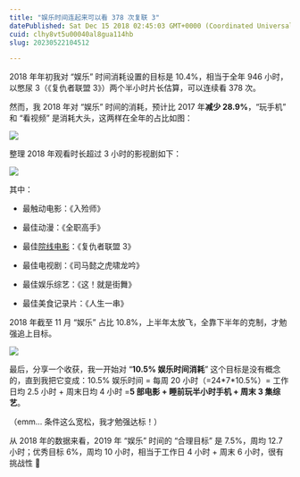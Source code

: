 ```yaml
---
title: "娱乐时间连起来可以看 378 次复联 3"
datePublished: Sat Dec 15 2018 02:45:03 GMT+0000 (Coordinated Universal Time)
cuid: clhy8vt5u00040al8gua114hb
slug: 20230522104512

---
```


2018 年年初我对 “娱乐” 时间消耗设置的目标是 10.4%，相当于全年 946 小时，以憋尿 3（《复仇者联盟 3》）两个半小时片长估算，可以连续看 378 次。

然而，我 2018 年对 “娱乐” 时间的消耗，预计比 2017 年**减少 28.9%**，“玩手机” 和 “看视频” 是消耗大头，这两样在全年的占比如图：

![](https://cdn.hashnode.com/res/hashnode/image/upload/v1684723471246/2bd9e2eb-9433-484c-9b76-899214c20bb7.png)

整理 2018 年观看时长超过 3 小时的影视剧如下：

![](https://cdn.hashnode.com/res/hashnode/image/upload/v1684723475411/fb0b093e-b0d0-447e-9285-7f3200d2afa2.jpeg)

其中：

* 最触动电影：《入殓师》
    
* 最佳动漫：《全职高手》
    
* 最佳[院线电影](http://mp.weixin.qq.com/s?__biz=MzI3MzU5MDA1OQ==&mid=2247484588&idx=1&sn=f58a39c0d4619dec70be0d737ecba00d&chksm=eb21b6e8dc563ffefc783475a90ca9921af13aea4e27dfccb69d6976d5341fc0fd4ea9c57180&scene=21#wechat_redirect)：《复仇者联盟 3》
    
* 最佳电视剧：《司马懿之虎啸龙吟》
    
* 最佳娱乐综艺：《这！就是街舞》
    
* 最佳美食记录片：《人生一串》
    

2018 年截至 11 月 “娱乐” 占比 10.8%，上半年太放飞，全靠下半年的克制，才勉强追上目标。

![](https://cdn.hashnode.com/res/hashnode/image/upload/v1684723479850/b564912b-9894-4f6c-ae26-bac5456b8174.png)

最后，分享一个收获，我一开始对 “**10.5% 娱乐时间消耗**” 这个目标是没有概念的，直到我把它变成：10.5% 娱乐时间 = 每周 20 小时（=24\*7\*10.5%）= 工作日均 2.5 小时 + 周末日均 4 小时 =**5 部电影 + 睡前玩半小时手机 + 周末 3 集综艺**。

（emm... 条件这么宽松，我才勉强达标！）

从 2018 年的数据来看，2019 年 “娱乐” 时间的 “合理目标” 是 7.5%，周均 12.7 小时；优秀目标 6%，周均 10 小时，相当于工作日 4 小时 + 周末 6 小时，很有挑战性 🤪
